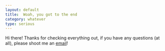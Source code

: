 ```yaml
---
layout: default
title:  Woah, you got to the end
category: whatever
type: serious
---
```


Hi there! Thanks for checking everything out, if you have any questions (at all), please shoot me an [email](mailto:timothy.w.holman@gmail.com)!

